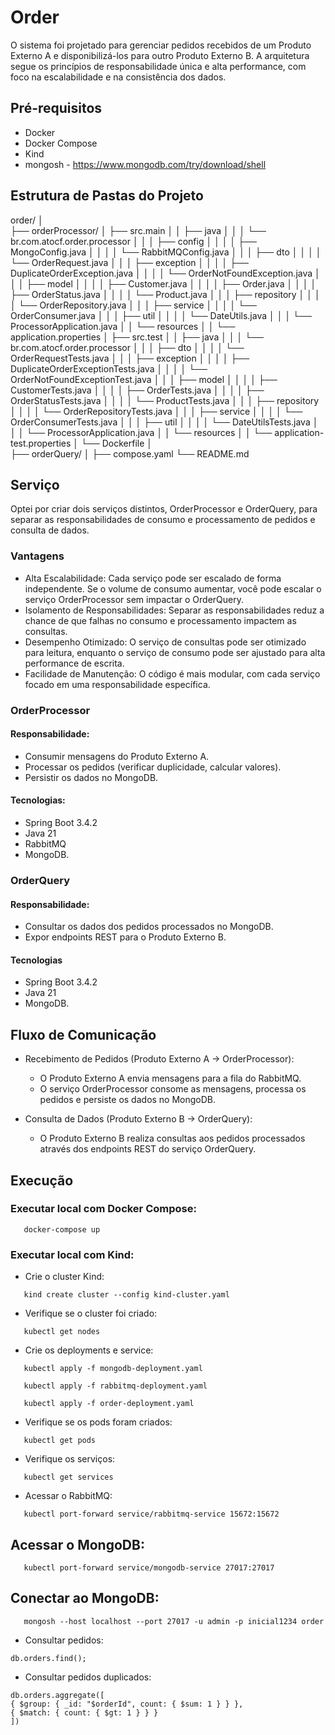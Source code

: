 # Order
O sistema foi projetado para gerenciar pedidos recebidos de um Produto Externo A e disponibilizá-los para outro Produto Externo B. A arquitetura segue os princípios de responsabilidade única e alta performance, com foco na escalabilidade e na consistência dos dados.


## Pré-requisitos
- Docker
- Docker Compose
- Kind
- mongosh - https://www.mongodb.com/try/download/shell

## Estrutura de Pastas do Projeto
order/
│   
├── orderProcessor/
│   ├── src.main
│   │   ├── java
│   │   │  └── br.com.atocf.order.processor
│   │   │       ├── config
│   │   │       │   ├── MongoConfig.java
│   │   │       │   └── RabbitMQConfig.java
│   │   │       ├── dto
│   │   │       │   └── OrderRequest.java
│   │   │       ├── exception
│   │   │       │   ├── DuplicateOrderException.java
│   │   │       │   └── OrderNotFoundException.java
│   │   │       ├── model
│   │   │       │   ├── Customer.java
│   │   │       │   ├── Order.java
│   │   │       │   ├── OrderStatus.java
│   │   │       │   └── Product.java
│   │   │       ├── repository
│   │   │       │   └── OrderRepository.java
│   │   │       ├── service
│   │   │       │   └── OrderConsumer.java
│   │   │       ├── util
│   │   │       │   └── DateUtils.java
│   │   │       └── ProcessorApplication.java
│   │   └── resources
│   │       └── application.properties
│   ├── src.test
│   │   ├── java
│   │   │   └── br.com.atocf.order.processor
│   │   │       ├── dto
│   │   │       │   └── OrderRequestTests.java
│   │   │       ├── exception
│   │   │       │   ├── DuplicateOrderExceptionTests.java
│   │   │       │   └── OrderNotFoundExceptionTest.java
│   │   │       ├── model
│   │   │       │   ├── CustomerTests.java
│   │   │       │   ├── OrderTests.java
│   │   │       │   ├── OrderStatusTests.java
│   │   │       │   └── ProductTests.java
│   │   │       ├── repository
│   │   │       │   └── OrderRepositoryTests.java
│   │   │       ├── service
│   │   │       │   └── OrderConsumerTests.java
│   │   │       ├── util
│   │   │       │   └── DateUtilsTests.java
│   │   │       └── ProcessorApplication.java
│   │   └── resources
│   │       └── application-test.properties
│   └── Dockerfile
│      
├── orderQuery/
│
├── compose.yaml
└── README.md

## Serviço

Optei por criar dois serviços distintos, OrderProcessor e OrderQuery, para separar as responsabilidades de consumo e processamento de pedidos e consulta de dados.

### Vantagens

 - Alta Escalabilidade: Cada serviço pode ser escalado de forma independente. Se o volume de consumo aumentar, você pode escalar o serviço OrderProcessor sem impactar o OrderQuery.
 - Isolamento de Responsabilidades: Separar as responsabilidades reduz a chance de que falhas no consumo e processamento impactem as consultas.
 - Desempenho Otimizado: O serviço de consultas pode ser otimizado para leitura, enquanto o serviço de consumo pode ser ajustado para alta performance de escrita.
 - Facilidade de Manutenção: O código é mais modular, com cada serviço focado em uma responsabilidade específica.

### OrderProcessor

#### Responsabilidade:
- Consumir mensagens do Produto Externo A.
- Processar os pedidos (verificar duplicidade, calcular valores).
- Persistir os dados no MongoDB.

####  Tecnologias: 
- Spring Boot 3.4.2
- Java 21
- RabbitMQ
- MongoDB.

### OrderQuery

#### Responsabilidade:
- Consultar os dados dos pedidos processados no MongoDB.
- Expor endpoints REST para o Produto Externo B.

#### Tecnologias
- Spring Boot 3.4.2
- Java 21
- MongoDB.

## Fluxo de Comunicação

- Recebimento de Pedidos (Produto Externo A → OrderProcessor):
  - O Produto Externo A envia mensagens para a fila do RabbitMQ.
  - O serviço OrderProcessor consome as mensagens, processa os pedidos e persiste os dados no MongoDB.

- Consulta de Dados (Produto Externo B → OrderQuery):
  - O Produto Externo B realiza consultas aos pedidos processados através dos endpoints REST do serviço OrderQuery.


## Execução

### Executar local com Docker Compose:
```shell
   docker-compose up
```

### Executar local com Kind:
- Crie o cluster Kind:
```shell
   kind create cluster --config kind-cluster.yaml
```
- Verifique se o cluster foi criado:
```shell
   kubectl get nodes
```
- Crie os deployments e service:
```shell
   kubectl apply -f mongodb-deployment.yaml
```   
```shell
   kubectl apply -f rabbitmq-deployment.yaml
```
```shell
   kubectl apply -f order-deployment.yaml
```
- Verifique se os pods foram criados:
```shell
   kubectl get pods
```
- Verifique os serviços:
```shell
   kubectl get services
```
- Acessar o RabbitMQ:
```shell
   kubectl port-forward service/rabbitmq-service 15672:15672
```








## Acessar o MongoDB:
```shell
   kubectl port-forward service/mongodb-service 27017:27017
```

## Conectar ao MongoDB:
```shell
   mongosh --host localhost --port 27017 -u admin -p inicial1234 order
```
- Consultar pedidos:
```shell
db.orders.find();
```
- Consultar pedidos duplicados:
```shell
db.orders.aggregate([
{ $group: { _id: "$orderId", count: { $sum: 1 } } },
{ $match: { count: { $gt: 1 } } }
])
```